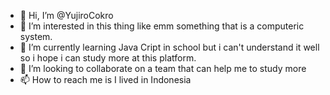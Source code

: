 - 👋 Hi, I’m @YujiroCokro
- 👀 I’m interested in this thing like emm something that is a computeric system.
- 🌱 I’m currently learning Java Cript in school but i can't understand it well so i hope i can study more at this platform.
- 💞️ I’m looking to collaborate on a team that can help me to study more 
- 📫 How to reach me is I lived in Indonesia 

<!---
YujiroCokro/YujiroCokro is a ✨ special ✨ repository because its `README.md` (this file) appears on your GitHub profile.
You can click the Preview link to take a look at your changes.
--->


